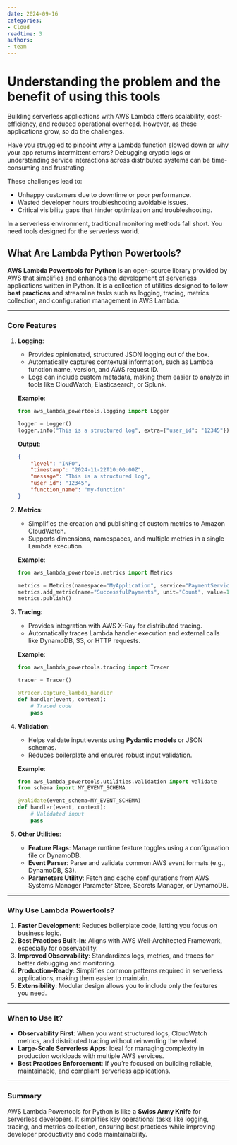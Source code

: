 ```yaml
---
date: 2024-09-16 
categories:
- Cloud  
readtime: 3  
authors:
- team
--- 
```

# Understanding the problem and the benefit of using this tools
Building serverless applications with AWS Lambda offers scalability, cost-efficiency, and reduced operational overhead. However, as these applications grow, so do the challenges.

Have you struggled to pinpoint why a Lambda function slowed down or why your app returns intermittent errors? Debugging cryptic logs or understanding service interactions across distributed systems can be time-consuming and frustrating.

These challenges lead to:

- Unhappy customers due to downtime or poor performance.
- Wasted developer hours troubleshooting avoidable issues.
- Critical visibility gaps that hinder optimization and troubleshooting.

In a serverless environment, traditional monitoring methods fall short. You need tools designed for the serverless world.


## What Are Lambda Python Powertools?

**AWS Lambda Powertools for Python** is an open-source library provided by AWS that simplifies and enhances the development of serverless applications written in Python. It is a collection of utilities designed to follow **best practices** and streamline tasks such as logging, tracing, metrics collection, and configuration management in AWS Lambda.

---

### **Core Features**

1. **Logging**:
   - Provides opinionated, structured JSON logging out of the box.
   - Automatically captures contextual information, such as Lambda function name, version, and AWS request ID.
   - Logs can include custom metadata, making them easier to analyze in tools like CloudWatch, Elasticsearch, or Splunk.

   **Example**:
   ```python
   from aws_lambda_powertools.logging import Logger

   logger = Logger()
   logger.info("This is a structured log", extra={"user_id": "12345"})
   ```

   **Output**:
   ```json
   {
       "level": "INFO",
       "timestamp": "2024-11-22T10:00:00Z",
       "message": "This is a structured log",
       "user_id": "12345",
       "function_name": "my-function"
   }
   ```

2. **Metrics**:
   - Simplifies the creation and publishing of custom metrics to Amazon CloudWatch.
   - Supports dimensions, namespaces, and multiple metrics in a single Lambda execution.

   **Example**:
   ```python
   from aws_lambda_powertools.metrics import Metrics

   metrics = Metrics(namespace="MyApplication", service="PaymentService")
   metrics.add_metric(name="SuccessfulPayments", unit="Count", value=1)
   metrics.publish()
   ```

3. **Tracing**:
   - Provides integration with AWS X-Ray for distributed tracing.
   - Automatically traces Lambda handler execution and external calls like DynamoDB, S3, or HTTP requests.

   **Example**:
   ```python
   from aws_lambda_powertools.tracing import Tracer

   tracer = Tracer()
   
   @tracer.capture_lambda_handler
   def handler(event, context):
       # Traced code
       pass
   ```

4. **Validation**:
   - Helps validate input events using **Pydantic models** or JSON schemas.
   - Reduces boilerplate and ensures robust input validation.

   **Example**:
   ```python
   from aws_lambda_powertools.utilities.validation import validate
   from schema import MY_EVENT_SCHEMA

   @validate(event_schema=MY_EVENT_SCHEMA)
   def handler(event, context):
       # Validated input
       pass
   ```

5. **Other Utilities**:
   - **Feature Flags**: Manage runtime feature toggles using a configuration file or DynamoDB.
   - **Event Parser**: Parse and validate common AWS event formats (e.g., DynamoDB, S3).
   - **Parameters Utility**: Fetch and cache configurations from AWS Systems Manager Parameter Store, Secrets Manager, or DynamoDB.

---

### **Why Use Lambda Powertools?**

1. **Faster Development**: Reduces boilerplate code, letting you focus on business logic.
2. **Best Practices Built-In**: Aligns with AWS Well-Architected Framework, especially for observability.
3. **Improved Observability**: Standardizes logs, metrics, and traces for better debugging and monitoring.
4. **Production-Ready**: Simplifies common patterns required in serverless applications, making them easier to maintain.
5. **Extensibility**: Modular design allows you to include only the features you need.

---

### **When to Use It?**
- **Observability First**: When you want structured logs, CloudWatch metrics, and distributed tracing without reinventing the wheel.
- **Large-Scale Serverless Apps**: Ideal for managing complexity in production workloads with multiple AWS services.
- **Best Practices Enforcement**: If you’re focused on building reliable, maintainable, and compliant serverless applications.

---

### Summary

AWS Lambda Powertools for Python is like a **Swiss Army Knife** for serverless developers. It simplifies key operational tasks like logging, tracing, and metrics collection, ensuring best practices while improving developer productivity and code maintainability.